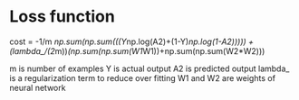  Loss function
=
  cost = -1/m *np.sum(np.sum(((Y*np.log(A2)+(1-Y)*np.log(1-A2))))) + (lambda_/(2*m))*(np.sum(np.sum(W1*W1))+np.sum(np.sum(W2*W2))) 
  
  
  


 
 

m is number of examples
Y is actual output
A2 is predicted output
lambda_ is a regularization term to reduce over fitting
W1 and W2 are weights of neural network
